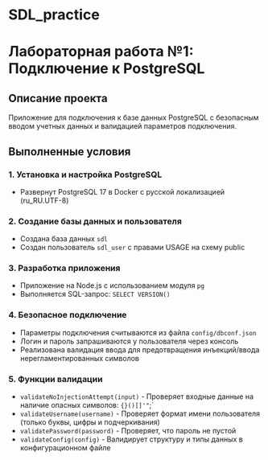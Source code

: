 # SDL_practice

# Лабораторная работа №1: Подключение к PostgreSQL

## Описание проекта
Приложение для подключения к базе данных PostgreSQL с безопасным вводом учетных данных и валидацией параметров подключения.

## Выполненные условия

### 1. Установка и настройка PostgreSQL
- Развернут PostgreSQL 17 в Docker с русской локализацией (ru_RU.UTF-8)

### 2. Создание базы данных и пользователя
- Создана база данных `sdl`
- Создан пользователь `sdl_user` с правами USAGE на схему public

### 3. Разработка приложения
- Приложение на Node.js с использованием модуля `pg`
- Выполняется SQL-запрос: `SELECT VERSION()`

### 4. Безопасное подключение
- Параметры подключения считываются из файла `config/dbconf.json`
- Логин и пароль запрашиваются у пользователя через консоль
- Реализована валидация ввода для предотвращения инъекций/ввода нерегламентированных символов

### 5. Функции валидации
- `validateNoInjectionAttempt(input)` - Проверяет входные данные на наличие опасных символов: `{}()[]'"`;\`
- `validateUsername(username)` - Проверяет формат имени пользователя (только буквы, цифры и подчеркивания)
- `validatePassword(password)` - Проверяет, что пароль не пустой
- `validateConfig(config)` - Валидирует структуру и типы данных в конфигурационном файле